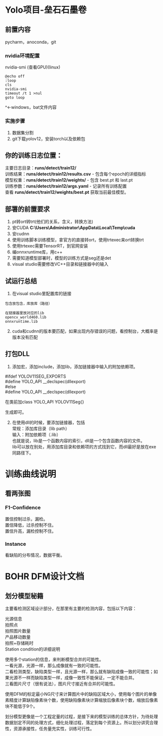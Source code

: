 # Yolo项目-垒石石墨卷

## 前置内容
pycharm，anoconda，git  

### nvidia环境配置  

nvidia-smi (查看GPU)(linux)  
```
@echo off
:loop
cls
nvidia-smi
timeout /t 1 >nul
goto loop
```
^←windows，bat文件内容  

### 实施步骤  
1. 数据集分割  
2. git下载yolov12，安装torch以及依赖包  

## 你的训练日志位置：  
主要日志目录：**runs/detect/train12/**  
训练结果：**runs/detect/train12/results.csv** - 包含每个epoch的详细指标  
模型权重：**runs/detect/train12/weights/** - 包含 best.pt 和 last.pt  
训练参数：**runs/detect/train12/args.yaml** - 记录所有训练配置  
查看 **runs/detect/train12/weights/best.pt** 获取当前最佳模型。  


## 部署的前置要求  
1. pt转ort转trt(他们的关系，含义，转换方法)  
2. 安CUDA  **C:\Users\Administrator\AppData\Local\Temp\cuda**   
3. 安cudnn 
4. 使用训练脚本训练模型，拿官方的直接转ort，使用trtexec来ort转换trt  
5. 使用trtexec需要TensorRT，到官网安装  
6. 编onnxruntime库，用c++   
7. 需要知道模型部署时，模型的训练方式是seg还是det    
8. visual studio需要修改VC++目录和链接器中的输入    

##  试运行总结
1. 在visual studio里配置库的链接  

```
包含放包含，库放库（路径）

在链接器里放对应的lib
opencv_world460.lib
onnxruntime.lib
```

2. cuda和cudnn的版本要匹配，如果出现内存错误的问题，看控制台，大概率是版本没有匹配  

## 打包DLL
1. 添加宏，添加include，添加lib，添加链接器中输入的附加依赖项。  

#ifdef YOLOV11SEG_EXPORTS  
#define YOLO_API __declspec(dllexport)  
#else  
#define YOLO_API __declspec(dllexport)  

在类前加class YOLO_API YOLOV11Seg{}  

生成即可。  

2. 在使用dll的时候，要添加链接器，包括  
常规：添加库目录（lib path）  
输入：附加依赖项（.lib）   
也就是说，lib是一个函数内容的索引，dll是一个包含函数内容的文件。  
lib可以放在别处，用添加库目录和依赖项的方式找到它，而dll最好是放在exe同路径下。    

# 训练曲线说明  

## 看两张图  
### F1-Confidence  
置信控制过杀，漏检。    
置信降低，过杀控制不住。  
置信升高，漏检控制不住。  

### Instance  
看缺陷的分布情况，数据平衡。   

# BOHR DFM设计文档  

## 划分模型秘籍  
主要看检测区域设计部分，在那里有主要的检测内容，包括以下内容：  

光源信息  
拍照点  
拍照图片数量  
产品移动数量  
拍照+存储耗时  
Station condition的详细说明  

使用多个station的信息，来判断模型合并的可能性。  
一看光源，光源一样，那么成像就有一致的可能性。  
二看检测类型，缺陷类型一样，且光源一样，那么就有缺陷成像一致的可能性；如果光源不一样而缺陷类型一样，成像一致性不能保证，一定不能合并。    
三看图片尺寸（很有说法），图片尺寸接近有合并的可能性。   

使用DFM的标定最小NG尺寸来计算图片中的缺陷区域大小，使用每个图片的单像素精度计算缺陷像素块个数，使用缺陷像素块计算缩放后像素块个数，缩放后像素块不能低于9个。   

划分模型更像是一个工程定量的过程，是接下来的模型训练的总体方针，为待处理数据划定不同的处理方式，细化处理过程，落定到每个资源上。所以划分讲究合理性，资源承接性，任务量充实性，训练可行性。  

